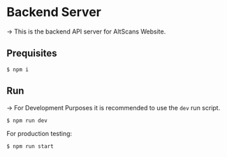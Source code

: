 # Backend Server
-> This is the backend API server for AltScans Website.

## Prequisites
```
$ npm i
```

## Run

-> For Development Purposes it is recommended to use the `dev` run script.

```
$ npm run dev
```

For production testing:
```
$ npm run start
```